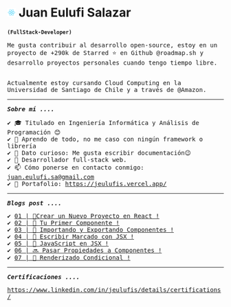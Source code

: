 # <code><img height="20" src="https://raw.githubusercontent.com/github/explore/80688e429a7d4ef2fca1e82350fe8e3517d3494d/topics/react/react.png"></code> Juan Eulufi Salazar 

**`(FullStack-Developer)`**

<samp>
Me gusta contribuir al desarrollo open-source, estoy en un proyecto de +290k de Starred ⭐ en Github @roadmap.sh y desarrollo proyectos personales cuando tengo tiempo libre.
<br>
<br>

Actualmente estoy cursando Cloud Computing en la Universidad de Santiago de Chile y a través de @Amazon.
<hr>

***Sobre mí ....***

✔ 🎓 Titulado en Ingeniería Informática y Análisis de Programación 😊<br>
✔ 🌱 Aprendo de todo, no me caso con ningún framework o librería<br>
✔ 🧩 Dato curioso: Me gusta escribir documentación😉<br>
✔ 🔭 Desarrollador full-stack web.<br>
✔ 📫 Cómo ponerse en contacto conmigo: juan.eulufi.sa@gmail.com<br>
✔ 🎨 Portafolio: https://jeulufis.vercel.app/

<hr>

***Blogs post ....***

<!-- BLOG-POST-LIST:START -->

✔ [01 | 🍦Crear un Nuevo Proyecto en React !](https://react-universal.vercel.app/blog/2024-post/create-new-project-in-react)<br>
✔ [02 | 💯 Tu Primer Componente !](https://react-universal.vercel.app/blog/2024-post/your-first-component)<br>
✔ [03 | 📖 Importando y Exportando Componentes !](https://react-universal.vercel.app/blog/2024-post/importing-and-exporting-components)<br>
✔ [04 | 🧩 Escribir Marcado con JSX !](https://react-universal.vercel.app/blog/2024-post/efficient-jsx-for-your-react-components)<br>
✔ [05 | 💛 JavaScript en JSX !](https://react-universal.vercel.app/blog/2024-post/javascript-in-js)<br>
✔ [06 | 🔜 Pasar Propiedades a Componentes !](https://react-universal.vercel.app/blog/2024-post/props-to-a-components)<br>
✔ [07 | 🎨 Renderizado Condicional !](https://react-universal.vercel.app/blog/2024-post/conditional-rendering)
  
<!-- BLOG-POST-LIST:END -->

<hr>

***Certificaciones ....***

https://www.linkedin.com/in/jeulufis/details/certifications/
</samp>




